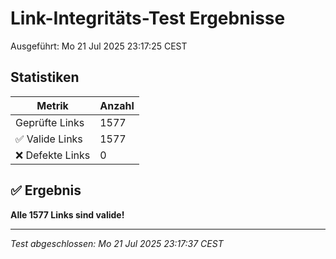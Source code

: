 # Link-Integritäts-Test Ergebnisse
Ausgeführt: Mo 21 Jul 2025 23:17:25 CEST

## Statistiken

| Metrik | Anzahl |
|--------|--------|
| Geprüfte Links | 1577 |
| ✅ Valide Links |     1577 |
| ❌ Defekte Links |        0 |

## ✅ Ergebnis

**Alle     1577 Links sind valide!**

---
_Test abgeschlossen: Mo 21 Jul 2025 23:17:37 CEST_
